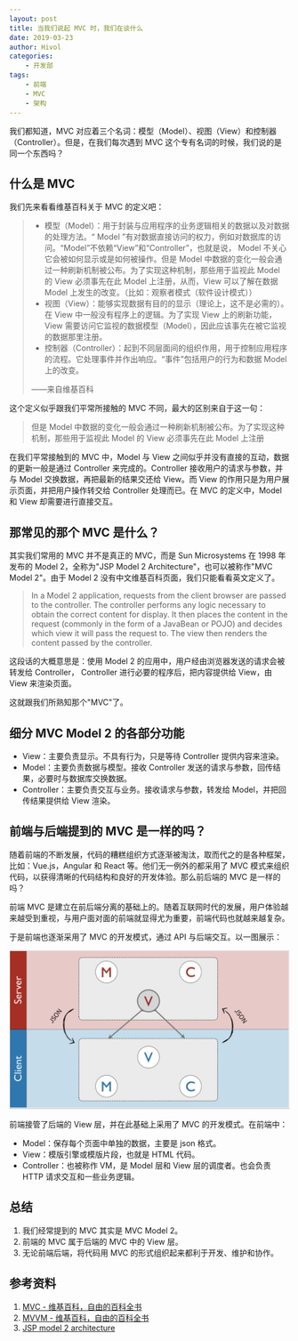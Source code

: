```yaml
---
layout: post
title: 当我们说起 MVC 时，我们在谈什么
date: 2019-03-23
author: Hivol
categories:
    - 开发部
tags:
    - 前端
    - MVC
    - 架构
---
```


我们都知道，MVC 对应着三个名词：模型（Model）、视图（View）和控制器（Controller）。但是，在我们每次遇到 MVC 这个专有名词的时候，我们说的是同一个东西吗？

<!-- more -->

## 什么是 MVC

我们先来看看维基百科关于 MVC 的定义吧：

> -   模型（Model）：用于封装与应用程序的业务逻辑相关的数据以及对数据的处理方法。“ Model ”有对数据直接访问的权力，例如对数据库的访问。“Model”不依赖“View”和“Controller”，也就是说， Model 不关心它会被如何显示或是如何被操作。但是 Model 中数据的变化一般会通过一种刷新机制被公布。为了实现这种机制，那些用于监视此 Model 的 View 必须事先在此 Model 上注册，从而，View 可以了解在数据 Model 上发生的改变。（比如：观察者模式（软件设计模式））
> -   视图（View）：能够实现数据有目的的显示（理论上，这不是必需的）。在 View 中一般没有程序上的逻辑。为了实现 View 上的刷新功能，View 需要访问它监视的数据模型（Model），因此应该事先在被它监视的数据那里注册。
> -   控制器（Controller）：起到不同层面间的组织作用，用于控制应用程序的流程。它处理事件并作出响应。“事件”包括用户的行为和数据 Model 上的改变。
>
> ——来自维基百科

这个定义似乎跟我们平常所接触的 MVC 不同，最大的区别来自于这一句：

> 但是 Model 中数据的变化一般会通过一种刷新机制被公布。为了实现这种机制，那些用于监视此 Model 的 View 必须事先在此 Model 上注册

在我们平常接触到的 MVC 中，Model 与 View 之间似乎并没有直接的互动，数据的更新一般是通过 Controller 来完成的。Controller 接收用户的请求与参数，并与 Model 交换数据，再把最新的结果交还给 View。而 View 的作用只是为用户展示页面，并把用户操作转交给 Controller 处理而已。在 MVC 的定义中，Model 和 View 却需要进行直接交互。

## 那常见的那个 MVC 是什么？

其实我们常用的 MVC 并不是真正的 MVC，而是 Sun Microsystems 在 1998 年发布的 Model 2，全称为"JSP Model 2 Architecture"，也可以被称作"MVC Model 2"。由于 Model 2 没有中文维基百科页面，我们只能看看英文定义了。

> In a Model 2 application, requests from the client browser are passed to the controller. The controller performs any logic necessary to obtain the correct content for display. It then places the content in the request (commonly in the form of a JavaBean or POJO) and decides which view it will pass the request to. The view then renders the content passed by the controller.

这段话的大概意思是：使用 Model 2 的应用中，用户经由浏览器发送的请求会被转发给 Controller， Controller 进行必要的程序后，把内容提供给 View，由 View 来渲染页面。

这就跟我们所熟知那个"MVC"了。

## 细分 MVC Model 2 的各部分功能

-   View：主要负责显示。不具有行为，只是等待 Controller 提供内容来渲染。
-   Model：主要负责数据与模型。接收 Controller 发送的请求与参数，回传结果，必要时与数据库交换数据。
-   Controller：主要负责交互与业务。接收请求与参数，转发给 Model，并把回传结果提供给 View 渲染。

## 前端与后端提到的 MVC 是一样的吗？

随着前端的不断发展，代码的糟糕组织方式逐渐被淘汰，取而代之的是各种框架，比如：Vue.js，Angular 和 React 等。他们无一例外的都采用了 MVC 模式来组织代码，以获得清晰的代码结构和良好的开发体验。那么前后端的 MVC 是一样的吗？

前端 MVC 是建立在前后端分离的基础上的。随着互联网时代的发展，用户体验越来越受到重视，与用户面对面的前端就显得尤为重要，前端代码也就越来越复杂。

于是前端也逐渐采用了 MVC 的开发模式，通过 API 与后端交互。以一图展示：

![image-20190322165741902](../imgs/1903/03/Hivol/image-20190322165741902.png)

前端接管了后端的 View 层，并在此基础上采用了 MVC 的开发模式。在前端中：

-   Model：保存每个页面中单独的数据，主要是 json 格式。
-   View：模版引擎或模版片段，也就是 HTML 代码。
-   Controller：也被称作 VM，是 Model 层和 View 层的调度者。也会负责 HTTP 请求交互和一些业务逻辑。

## 总结

1. 我们经常提到的 MVC 其实是 MVC Model 2。
2. 前端的 MVC 属于后端的 MVC 中的 View 层。
3. 无论前端后端，将代码用 MVC 的形式组织起来都利于开发、维护和协作。

## 参考资料

1. [MVC - 维基百科，自由的百科全书](https://zh.wikipedia.org/wiki/MVC)
2. [MVVM - 维基百科，自由的百科全书](https://zh.wikipedia.org/wiki/MVVM)
3. [JSP model 2 architecture](https://en.wikipedia.org/wiki/JSP_model_2_architecture)
